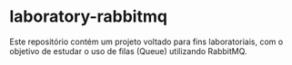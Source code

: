 # laboratory-rabbitmq
Este repositório contém um projeto voltado para fins laboratoriais, com o objetivo de estudar o uso de filas (Queue) utilizando RabbitMQ.
